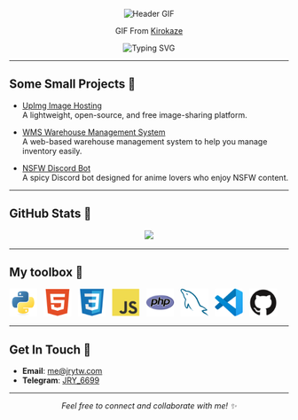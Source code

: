 <p align="center">
  <img src="https://i.imgur.com/ne50IQV.gif" alt="Header GIF" />
</p>

<p align="center">
  GIF From <a href="https://www.deviantart.com/kirokaze" target="_blank">Kirokaze</a>
</p>

<p align="center">
  <img src="https://readme-typing-svg.herokuapp.com?font=Fira+Code&size=24&duration=2500&pause=500&color=FFFFFF&center=true&vCenter=true&lines=Hello,+I'm+JRY+%F0%9F%91%8B;I'm+a+high+school+student;From+Taiwan+%F0%9F%87%B9%F0%9F%87%BC;I'm+exploring+the+world+of;Programming!!!" alt="Typing SVG" />
</p>

---

## Some Small Projects 👜

- [UpImg Image Hosting](https://github.com/JerryYu1013/UpImg)  
  A lightweight, open-source, and free image-sharing platform.

- [WMS Warehouse Management System](https://github.com/JerryYu1013/WMS)  
  A web-based warehouse management system to help you manage inventory easily.

- [NSFW Discord Bot](https://github.com/JerryYu1013/NSFW-Discord-Bot)  
  A spicy Discord bot designed for anime lovers who enjoy NSFW content.

---

## GitHub Stats 🚀

<p align="center">
  <img src="https://github-readme-stats.vercel.app/api/top-langs/?username=JerryYu1013&layout=compact&theme=radical" />
</p>

---

## My toolbox 🔧

<img src="https://raw.githubusercontent.com/devicons/devicon/1119b9f84c0290e0f0b38982099a2bd027a48bf1/icons/python/python-original.svg" alt="Python" width="50" height="50"/> &nbsp;
<img src="https://raw.githubusercontent.com/devicons/devicon/1119b9f84c0290e0f0b38982099a2bd027a48bf1/icons/html5/html5-plain.svg" alt="HTML" width="50" height="50"/> &nbsp;
<img src="https://raw.githubusercontent.com/devicons/devicon/1119b9f84c0290e0f0b38982099a2bd027a48bf1/icons/css3/css3-original.svg" alt="CSS" width="50" height="50"/> &nbsp;
<img src="https://raw.githubusercontent.com/devicons/devicon/1119b9f84c0290e0f0b38982099a2bd027a48bf1/icons/javascript/javascript-original.svg" alt="JavaScript" width="50" height="50"/> &nbsp;
<img src="https://raw.githubusercontent.com/devicons/devicon/1119b9f84c0290e0f0b38982099a2bd027a48bf1/icons/php/php-original.svg" alt="PHP" width="50" height="50"/> &nbsp;
<img src="https://raw.githubusercontent.com/devicons/devicon/1119b9f84c0290e0f0b38982099a2bd027a48bf1/icons/mysql/mysql-original.svg" alt="MySQL" width="50" height="50"/> &nbsp;
<img src="https://raw.githubusercontent.com/devicons/devicon/1119b9f84c0290e0f0b38982099a2bd027a48bf1/icons/vscode/vscode-original.svg" alt="VSCode" width="50" height="50"/> &nbsp;
<img src="https://raw.githubusercontent.com/devicons/devicon/1119b9f84c0290e0f0b38982099a2bd027a48bf1/icons/github/github-original.svg" alt="GitHub" width="50" height="50"/> &nbsp;

---

## Get In Touch 📨

- **Email**: [me@jrytw.com](mailto:me@jrytw.com)
- **Telegram**: [JRY_6699](https://t.me/JRY_6699)

---

<p align="center">
  <em>Feel free to connect and collaborate with me! ✨</em>
</p>
